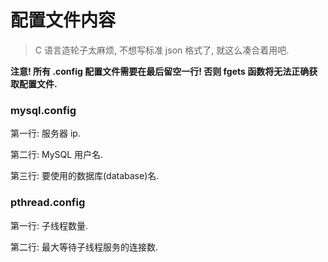 # 配置文件内容

> C 语言造轮子太麻烦, 不想写标准 json 格式了, 就这么凑合着用吧.

**注意! 所有 .config 配置文件需要在最后留空一行! 否则 fgets 函数将无法正确获取配置文件.**

### mysql.config

第一行: 服务器 ip.

第二行: MySQL 用户名.

第三行: 要使用的数据库(database)名.

### pthread.config

第一行: 子线程数量.

第二行: 最大等待子线程服务的连接数.